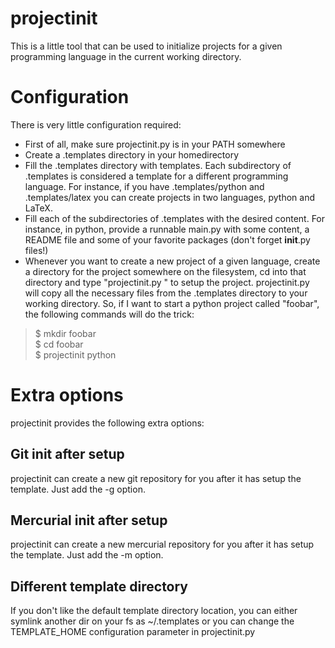 projectinit
===========

This is a little tool that can be used to initialize projects for a given programming language in the current working directory.

Configuration
=============

There is very little configuration required:

- First of all, make sure projectinit.py is in your PATH somewhere
- Create a .templates directory in your homedirectory
- Fill the .templates directory with templates. Each subdirectory of .templates is considered a template for a different programming language. For instance, if you have .templates/python and .templates/latex you can create projects in two languages, python and LaTeX. 
- Fill each of the subdirectories of .templates with the desired content. For instance, in python, provide a runnable main.py with some content, a README file and some of your favorite packages (don't forget __init__.py files!)
- Whenever you want to create a new project of a given language, create a directory for the project somewhere on the filesystem, cd into that directory and type "projectinit.py <language>" to setup the project. projectinit.py will copy all the necessary files from the .templates directory to your working directory. So, if I want to start a python project called "foobar", the following commands will do the trick:

> $ mkdir foobar  
> $ cd foobar  
> $ projectinit python  

Extra options
=============
projectinit provides the following extra options:

Git init after setup
--------------------

projectinit can create a new git repository for you after it has setup the template. Just add the -g option.

Mercurial init after setup
--------------------

projectinit can create a new mercurial repository for you after it has setup the template. Just add the -m option.

Different template directory
----------------------------

If you don't like the default template directory location, you can either symlink another dir on your fs as ~/.templates or you can change the TEMPLATE_HOME configuration parameter in projectinit.py

